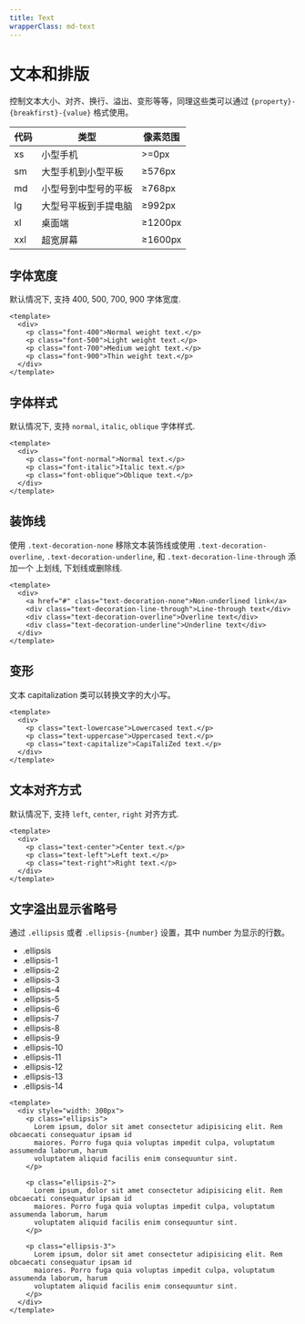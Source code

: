 ```yaml
---
title: Text
wrapperClass: md-text
---
```


# 文本和排版

控制文本大小、对齐、换行、溢出、变形等等，同理这些类可以通过 <code>{property}-{breakfirst}-{value}</code> 格式使用。

| 代码 | 类型                 | 像素范围 |
| ---- | -------------------- | -------- |
| xs   | 小型手机             | >=0px    |
| sm   | 大型手机到小型平板   | ≥576px   |
| md   | 小型号到中型号的平板 | ≥768px   |
| lg   | 大型号平板到手提电脑 | ≥992px   |
| xl   | 桌面端               | ≥1200px  |
| xxl  | 超宽屏幕             | ≥1600px  |

## 字体宽度

默认情况下, 支持 400, 500, 700, 900 字体宽度.

```vue demo
<template>
  <div>
    <p class="font-400">Normal weight text.</p>
    <p class="font-500">Light weight text.</p>
    <p class="font-700">Medium weight text.</p>
    <p class="font-900">Thin weight text.</p>
  </div>
</template>
```

## 字体样式

默认情况下, 支持 <code>normal</code>, <code>italic</code>, <code>oblique</code> 字体样式.

```vue demo
<template>
  <div>
    <p class="font-normal">Normal text.</p>
    <p class="font-italic">Italic text.</p>
    <p class="font-oblique">Oblique text.</p>
  </div>
</template>
```

## 装饰线

使用 <code>.text-decoration-none</code> 移除文本装饰线或使用 <code>.text-decoration-overline</code>, <code>.text-decoration-underline</code>, 和 <code>.text-decoration-line-through</code> 添加一个 上划线, 下划线或删除线.

```vue demo
<template>
  <div>
    <a href="#" class="text-decoration-none">Non-underlined link</a>
    <div class="text-decoration-line-through">Line-through text</div>
    <div class="text-decoration-overline">Overline text</div>
    <div class="text-decoration-underline">Underline text</div>
  </div>
</template>
```

## 变形

文本 capitalization 类可以转换文字的大小写。

```vue demo
<template>
  <div>
    <p class="text-lowercase">Lowercased text.</p>
    <p class="text-uppercase">Uppercased text.</p>
    <p class="text-capitalize">CapiTaliZed text.</p>
  </div>
</template>
```

## 文本对齐方式

默认情况下, 支持 <code>left</code>, <code>center</code>, <code>right</code> 对齐方式.

```vue demo
<template>
  <div>
    <p class="text-center">Center text.</p>
    <p class="text-left">Left text.</p>
    <p class="text-right">Right text.</p>
  </div>
</template>
```

## 文字溢出显示省略号

通过 <code>.ellipsis</code> 或者 <code>.ellipsis-{number}</code> 设置，其中 number 为显示的行数。

- .ellipsis
- .ellipsis-1
- .ellipsis-2
- .ellipsis-3
- .ellipsis-4
- .ellipsis-5
- .ellipsis-6
- .ellipsis-7
- .ellipsis-8
- .ellipsis-9
- .ellipsis-10
- .ellipsis-11
- .ellipsis-12
- .ellipsis-13
- .ellipsis-14

```vue demo
<template>
  <div style="width: 300px">
    <p class="ellipsis">
      Lorem ipsum, dolor sit amet consectetur adipisicing elit. Rem obcaecati consequatur ipsam id
      maiores. Porro fuga quia voluptas impedit culpa, voluptatum assumenda laborum, harum
      voluptatem aliquid facilis enim consequuntur sint.
    </p>

    <p class="ellipsis-2">
      Lorem ipsum, dolor sit amet consectetur adipisicing elit. Rem obcaecati consequatur ipsam id
      maiores. Porro fuga quia voluptas impedit culpa, voluptatum assumenda laborum, harum
      voluptatem aliquid facilis enim consequuntur sint.
    </p>

    <p class="ellipsis-3">
      Lorem ipsum, dolor sit amet consectetur adipisicing elit. Rem obcaecati consequatur ipsam id
      maiores. Porro fuga quia voluptas impedit culpa, voluptatum assumenda laborum, harum
      voluptatem aliquid facilis enim consequuntur sint.
    </p>
  </div>
</template>
```
